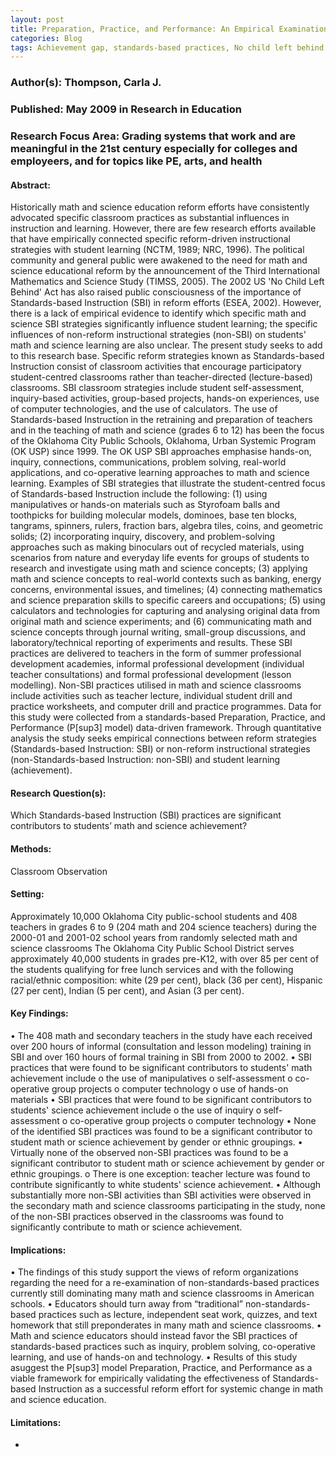 ```yaml
---
layout: post
title: Preparation, Practice, and Performance: An Empirical Examination of the Impact of Standards-Based Instruction on Secondary Students’ Math and Science Achievement.
categories: Blog
tags: Achievement gap, standards-based practices, No child left behind, math education reform, science education reform, pedagogy
---
```


### Author(s): Thompson, Carla J.

### Published: May 2009 in Research in Education

### Research Focus Area: Grading systems that work and are meaningful in the 21st century especially for colleges and employeers, and for topics like PE, arts, and health

#### Abstract:
Historically math and science education reform efforts have consistently advocated specific classroom practices as substantial influences in instruction and learning. However, there are few research efforts available that have empirically connected specific reform-driven instructional strategies with student learning (NCTM, 1989; NRC, 1996). The political community and general public were awakened to the need for math and science educational reform by the announcement of the Third International Mathematics and Science Study (TIMSS, 2005). The 2002 US 'No Child Left Behind' Act has also raised public consciousness of the importance of Standards-based Instruction (SBI) in reform efforts (ESEA, 2002). However, there is a lack of empirical evidence to identify which specific math and science SBI strategies significantly influence student learning; the specific influences of non-reform instructional strategies (non-SBI) on students' math and science learning are also unclear. The present study seeks to add to this research base.     Specific reform strategies known as Standards-based Instruction consist of classroom activities that encourage participatory student-centred classrooms rather than teacher-directed (lecture-based) classrooms. SBI classroom strategies include student self-assessment, inquiry-based activities, group-based projects, hands-on experiences, use of computer technologies, and the use of calculators. The use of Standards-based Instruction in the retraining and preparation of teachers and in the teaching of math and science (grades 6 to 12) has been the focus of the Oklahoma City Public Schools, Oklahoma, Urban Systemic Program (OK USP) since 1999. The OK USP SBI approaches emphasise hands-on, inquiry, connections, communications, problem solving, real-world applications, and co-operative learning approaches to math and science learning. Examples of SBI strategies that illustrate the student-centred focus of Standards-based Instruction include the following: (1) using manipulatives or hands-on materials such as Styrofoam balls and toothpicks for building molecular models, dominoes, base ten blocks, tangrams, spinners, rulers, fraction bars, algebra tiles, coins, and geometric solids; (2) incorporating inquiry, discovery, and problem-solving approaches such as making binoculars out of recycled materials, using scenarios from nature and everyday life events for groups of students to research and investigate using math and science concepts; (3) applying math and science concepts to real-world contexts such as banking, energy concerns, environmental issues, and timelines; (4) connecting mathematics and science preparation skills to specific careers and occupations; (5) using calculators and technologies for capturing and analysing original data from original math and science experiments; and (6) communicating math and science concepts through journal writing, small-group discussions, and laboratory/technical reporting of experiments and results. These SBI practices are delivered to teachers in the form of summer professional development academies, informal professional development (individual teacher consultations) and formal professional development (lesson modelling). Non-SBI practices utilised in math and science classrooms include activities such as teacher lecture, individual student drill and practice worksheets, and computer drill and practice programmes.     Data for this study were collected from a standards-based Preparation, Practice, and Performance (P[sup3] model) data-driven framework. Through quantitative analysis the study seeks empirical connections between reform strategies (Standards-based Instruction: SBI) or non-reform instructional strategies (non-Standards-based Instruction: non-SBI) and student learning (achievement).


#### Research Question(s):
Which Standards-based Instruction (SBI) practices are significant contributors to students’ math and science achievement?


#### Methods:
Classroom Observation


#### Setting:
Approximately 10,000 Oklahoma City public-school students and 408 teachers in grades 6 to 9 (204 math and 204 science teachers) during the 2000-01 and 2001-02 school years from randomly selected math and science classrooms  The Oklahoma City Public School District serves approximately 40,000 students in grades pre-K12, with over 85 per cent of the students qualifying for free lunch services and with the following racial/ethnic composition: white (29 per cent), black (36 per cent), Hispanic (27 per cent), Indian (5 per cent), and Asian (3 per cent).


#### Key Findings:
• The 408 math and secondary teachers in the study have each received over 200 hours of informal (consultation and lesson modeling) training in SBI and over 160 hours of formal training in SBI from 2000 to 2002. • SBI practices that were found to be significant contributors to students' math achievement include o the use of manipulatives o self-assessment o co-operative group projects o computer technology o use of hands-on materials • SBI practices that were found to be significant contributors to students' science achievement include o the use of inquiry o self-assessment o co-operative group projects o computer technology • None of the identified SBI practices was found to be a significant contributor to student math or science achievement by gender or ethnic groupings. • Virtually none of the observed non-SBI practices was found to be a significant contributor to student math or science achievement by gender or ethnic groupings. o There is one exception:  teacher lecture was found to contribute significantly to white students' science achievement. • Although substantially more non-SBI activities than SBI activities were observed in the secondary math and science classrooms participating in the study, none of the non-SBI practices observed in the classrooms was found to significantly contribute to math or science achievement.


#### Implications:
• The findings of this study support the views of reform organizations regarding the need for a re-examination of non-standards-based practices currently still dominating many math and science classrooms in American schools. • Educators should turn away from “traditional” non-standards-based practices such as lecture, independent seat work, quizzes, and text homework that still preponderates in many math and science classrooms. • Math and science educators should instead favor the SBI practices of standards-based practices such as inquiry, problem solving, co-operative learning, and use of hands-on and technology. • Results of this study asuggest the P[sup3] model Preparation, Practice, and Performance as a viable framework for empirically validating the effectiveness of Standards-based Instruction as a successful reform effort for systemic change in math and science education. 


#### Limitations:
-



